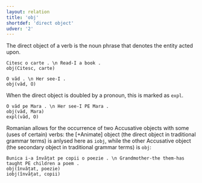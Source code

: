 ```yaml
---
layout: relation
title: 'obj'
shortdef: 'direct object'
udver: '2'
---
```


The direct object of a verb is the noun phrase that denotes the entity acted upon.

~~~ sdparse
Citesc o carte . \n Read-I a book .
obj(Citesc, carte)
~~~

~~~ sdparse
O văd . \n Her see-I .
obj(văd, O)
~~~

When the direct object is doubled by a pronoun, this is marked as `expl`.

~~~ sdparse
O văd pe Mara . \n Her see-I PE Mara .
obj(văd, Mara)
expl(văd, O)
~~~

Romanian allows for the occurrence of two Accusative objects with some (uses of certain) verbs: the [+Animate] object (the direct object in traditional grammar terms) is anlysed here as `iobj`, while the other Accusative object (the secondary object in traditional grammar terms) is `obj`:

~~~ sdparse
Bunica i-a învățat pe copii o poezie . \n Grandmother-the them-has taught PE children a poem .
obj(învățat, poezie)
iobj(învățat, copii)
~~~

<!-- Interlanguage links updated Út 9. května 2023, 20:04:26 CEST -->
